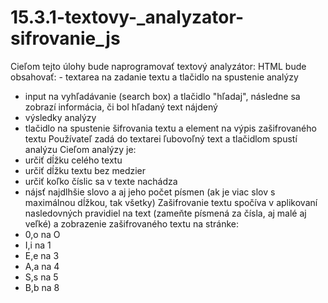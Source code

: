 # 15.3.1-textovy-_analyzator-sifrovanie_js
Cieľom tejto úlohy bude naprogramovať textový analyzátor: 
 HTML bude obsahovať: - textarea na zadanie textu a tlačidlo na spustenie analýzy 
- input na vyhľadávanie (search box) a tlačidlo "hľadaj", následne sa zobrazí informácia, či bol hľadaný text nájdený 
- výsledky analýzy 
- tlačidlo na spustenie šifrovania textu a element na výpis zašifrovaného textu Používateľ zadá do textarei ľubovoľný text a tlačidlom spustí analýzu 
Cieľom analýzy je: 
- určiť dĺžku celého textu 
- určiť dĺžku textu bez medzier 
- určiť koľko číslic sa v texte nachádza 
- nájsť najdlhšie slovo a aj jeho počet písmen (ak je viac slov s maximálnou dĺžkou, tak všetky) 
Zašifrovanie textu spočíva v aplikovaní nasledovných pravidiel na text 
(zameňte písmená za čísla, aj malé aj veľké) a zobrazenie zašifrovaného textu na stránke: 
- 0,o na O 
- I,i na 1 
- E,e na 3 
- A,a na 4 
- S,s na 5 
- B,b na 8

